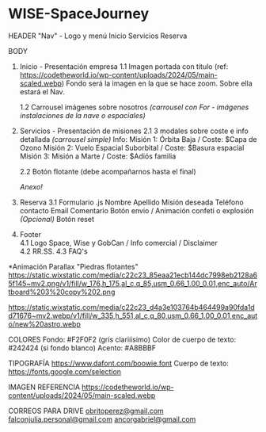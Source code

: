 # WISE-SpaceJourney


HEADER
"Nav" - Logo y menú
Inicio
Servicios
Reserva

BODY
1. Inicio - Presentación empresa
    1.1 Imagen portada con título (ref: https://codetheworld.io/wp-content/uploads/2024/05/main-scaled.webp)
    Fondo será la imagen en la que se hace zoom. Sobre ella estará el Nav.
    

    1.2 Carrousel imágenes sobre nosotros *(carrousel con For - imágenes instalaciones de la nave o espaciales)*

2. Servicios - Presentación de misiones
    2.1 3 modales sobre coste e info detallada *(carrousel simple)*
        Info:
        Misión 1: Órbita Baja / Coste: $Capa de Ozono
        Misión 2: Vuelo Espacial Suborbital / Coste: $Basura espacial
        Misión 3: Misión a Marte / Coste: $Adiós familia

    2.2 Botón flotante  (debe acompañarnos hasta el final)   

    *Anexo!*

3. Reserva
    3.1 Formulario .js
        Nombre
        Apellido
        Misión deseada
        Teléfono contacto
        Email
        Comentario
        Botón envio / Animación confeti o explosión *(Opcional)*
        Botón reset

4. Footer   
    4.1 Logo Space, Wise y GobCan / Info comercial / Disclaimer   
    4.2 RR.SS.
    4.3 FAQ's  


*Animación Parallax "Piedras flotantes"
https://static.wixstatic.com/media/c22c23_85eaa21ecb144dc7998eb2128a65f145~mv2.png/v1/fill/w_176,h_175,al_c,q_85,usm_0.66_1.00_0.01,enc_auto/Artboard%203%20copy%202.png

https://static.wixstatic.com/media/c22c23_d4a3e103764b464499a90fda1dd71676~mv2.webp/v1/fill/w_335,h_551,al_c,q_80,usm_0.66_1.00_0.01,enc_auto/new%20astro.webp


COLORES
Fondo: #F2F0F2 (gris clariiisimo)
Color de cuerpo de texto: #242424 (si fondo blanco)
Acento: #A8BBBF

TIPOGRAFÍA
https://www.dafont.com/boowie.font
Cuerpo de texto: https://fonts.google.com/selection

<link rel="stylesheet" href="https://fonts.googleapis.com/css2?family=Material+Symbols+Outlined:opsz,wght,FILL,GRAD@20..48,100..700,0..1,-50..200&icon_names=swipe_up" />


IMAGEN REFERENCIA
https://codetheworld.io/wp-content/uploads/2024/05/main-scaled.webp


CORREOS PARA DRIVE
obritoperez@gmail.com
falconjulia.personal@gmail.com
ancorgabriel@gmail.com
